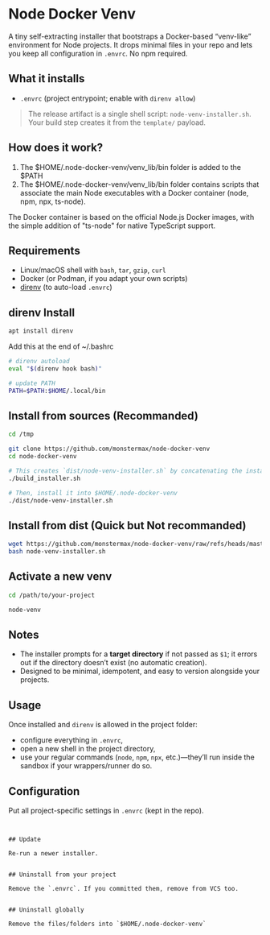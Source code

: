 
# Node Docker Venv

A tiny self-extracting installer that bootstraps a Docker-based “venv-like” environment for Node projects. It drops minimal files in your repo and lets you keep all configuration in `.envrc`. No npm required.

## What it installs

* `.envrc` (project entrypoint; enable with `direnv allow`)

> The release artifact is a single shell script: `node-venv-installer.sh`. Your build step creates it from the `template/` payload.&#x20;

## How does it work?
1. The $HOME/.node-docker-venv/venv_lib/bin folder is added to the $PATH
2. The $HOME/.node-docker-venv/venv_lib/bin folder contains scripts that associate the main Node executables with a Docker container (node, npm, npx, ts-node).

The Docker container is based on the official Node.js Docker images, with the simple addition of "ts-node" for native TypeScript support.

## Requirements

* Linux/macOS shell with `bash`, `tar`, `gzip`, `curl`
* Docker (or Podman, if you adapt your own scripts)
* [direnv](https://direnv.net) (to auto-load `.envrc`)



## direnv Install

```bash
apt install direnv
```

Add this at the end of ~/.bashrc
```bash
# direnv autoload
eval "$(direnv hook bash)"

# update PATH
PATH=$PATH:$HOME/.local/bin

```


## Install from sources (Recommanded)

```bash
cd /tmp

git clone https://github.com/monstermax/node-docker-venv
cd node-docker-venv

# This creates `dist/node-venv-installer.sh` by concatenating the installer stub with a tar.gz payload from the `template/` directory.
./build_installer.sh

# Then, install it into $HOME/.node-docker-venv
./dist/node-venv-installer.sh
```



## Install from dist (Quick but Not recommanded)

```bash
wget https://github.com/monstermax/node-docker-venv/raw/refs/heads/master/dist/node-venv-installer.sh
bash node-venv-installer.sh
```


## Activate a new venv

```bash
cd /path/to/your-project

node-venv
```



## Notes

* The installer prompts for a **target directory** if not passed as `$1`; it errors out if the directory doesn’t exist (no automatic creation).
* Designed to be minimal, idempotent, and easy to version alongside your projects.


## Usage

Once installed and `direnv` is allowed in the project folder:

* configure everything in `.envrc`,
* open a new shell in the project directory,
* use your regular commands (`node`, `npm`, `npx`, etc.)—they’ll run inside the sandbox if your wrappers/runner do so.


## Configuration

Put all project-specific settings in `.envrc` (kept in the repo).

```


## Update

Re-run a newer installer.


## Uninstall from your project

Remove the `.envrc`. If you committed them, remove from VCS too.


## Uninstall globally

Remove the files/folders into `$HOME/.node-docker-venv`


